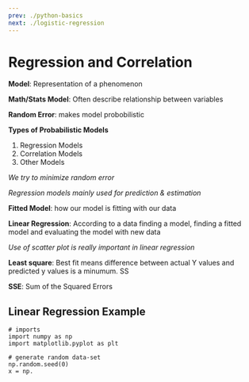 ```yaml
---
prev: ./python-basics
next: ./logistic-regression
---
```

# Regression and Correlation

**Model**: Representation of a phenomenon

**Math/Stats Model**: Often describe relationship between variables

**Random Error**: makes model probobilistic

**Types of Probabilistic Models**
1. Regression Models
2. Correlation Models
3. Other Models


*We try to minimize random error*

*Regression models mainly used for prediction & estimation*

**Fitted Model**: how our model is fitting with our data

**Linear Regression**: According to a data finding a model, finding a fitted model and evaluating the model with new data

*Use of scatter plot is really important in linear regression*

**Least square**: Best fit means difference between actual Y values and predicted y values is a minumum. SS

**SSE**: Sum of the Squared Errors

## Linear Regression Example
```
# imports
import numpy as np
import matplotlib.pyplot as plt

# generate random data-set
np.random.seed(0)
x = np.
```
